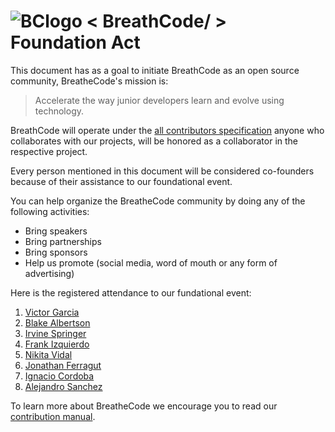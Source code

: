 # ![BClogo](https://camo.githubusercontent.com/030f4482ea4a558949ef0d088bb42d947214c9fb/68747470733a2f2f6173736574732e62726561746865636f2e64652f617069732f696d672f696d616765732e7068703f626c6f622672616e646f6d266361743d69636f6e26746167733d62726561746865636f64652c3332) < BreathCode/ >  Foundation Act

This document has as a goal to initiate BreathCode as an open source community, BreatheCode's mission is:

> Accelerate the way junior developers learn and evolve using technology.

BreathCode will operate under the [all contributors specification](https://github.com/jfmengels/all-contributors-cli) anyone who collaborates with our projects, will be honored as a collaborator in the respective project.

Every person mentioned in this document will be considered co-founders because of their assistance to our foundational event.

You can help organize the BreatheCode community by doing any of the following activities:

+ Bring speakers 
+ Bring partnerships 
+ Bring sponsors
+ Help us promote (social media, word of mouth or any form of advertising)

Here is the registered attendance to our fundational event:

1. [Victor Garcia](https://github.com/vicks1008/)
2. [Blake Albertson](https://github.com/pandahacker)
3. [Irvine Springer](https://github.com/Smokeychang)
4. [Frank Izquierdo](https://github.com/kodi24fever)
5. [Nikita Vidal](https://github.com/nikiy30)
6. [Jonathan Ferragut](https://github.com/jferragut)
7. [Ignacio Cordoba](https://github.com/nachovz)
8. [Alejandro Sanchez](https://www.github.com/alesanchezr)

To learn more about BreatheCode we encourage you to read our [contribution manual](https://github.com/breatheco-de/main-documentation).
